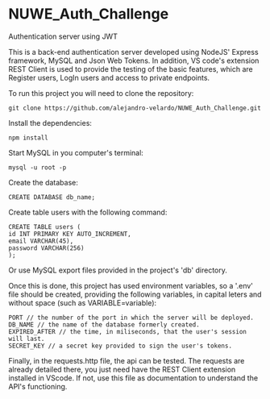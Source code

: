 # NUWE_Auth_Challenge
Authentication server using JWT

This is a back-end authentication server developed using NodeJS' Express framework, MySQL and Json Web Tokens. 
In addition, VS code's extension REST Client is used to provide the testing of the basic features, which are
Register users, LogIn users and access to private endpoints.

To run this project you will need to clone the repository:

    git clone https://github.com/alejandro-velardo/NUWE_Auth_Challenge.git
 
 Install the dependencies:
 
    npm install
 
Start MySQL in you computer's terminal:

    mysql -u root -p

Create the database:

    CREATE DATABASE db_name;
  
Create table users with the following command:

    CREATE TABLE users (
    id INT PRIMARY KEY AUTO_INCREMENT,
    email VARCHAR(45),
    password VARCHAR(256)
    );
 
Or use MySQL export files provided in the project's 'db' directory.

Once this is done, this project has used environment variables, so a '.env' file should be created, providing
the following variables, in capital leters and without space (such as VARIABLE=variable):
 
    PORT // the number of the port in which the server will be deployed.
    DB_NAME // the name of the database formerly created.
    EXPIRED_AFTER // the time, in miliseconds, that the user's session will last.
    SECRET_KEY // a secret key provided to sign the user's tokens.
  
Finally, in the requests.http file, the api can be tested. The requests are already detailed there, you just need 
have the REST Client extension installed in VScode. If not, use this file as documentation to understand the API's
functioning.

 
 

 
    
  
